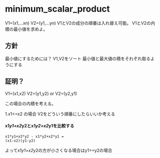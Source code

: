 # minimum_scalar_product
V1=(x1,...xn)
V2=(y1,...yn)
V1とV2の成分の順番は入れ替え可能。
V1とV2の内積の最小値を求めよ。

## 方針
最小値にするためには？
V1,V2をソート
最小値と最大値の積をそれぞれ取るようにする

## 証明？
V1=(x1,x2)
V2=(y1,y2) or V2=(y2,y1)

この場合の内積を考える。

1.x1<=x2 の場合
V2をどういう順番にしたらいいか考える


#### x1*y1+x2*y2とx1*y2+x2*y1を比較する

```
x1*y1+x2*y2 - x1*y2+x2*y1 =
(x1-x2)(y1-y2)
```
よってx1*y1+x2*y2の方が小さくなる場合はy1>=y2の場合